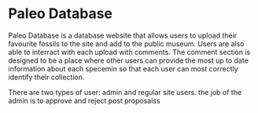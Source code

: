 # Paleo Database

Paleo Database is a database website that allows users to upload their favourite fossils to the site and add to the public museum. Users are also able to interract with each upload with comments. The comment section is designed to be a place where other users can provide the most up to date information about each specemin so that each user can most correctly identify their collection. 

There are two types of user: admin and regular site users. the job of the admin is to approve and reject post proposalss
